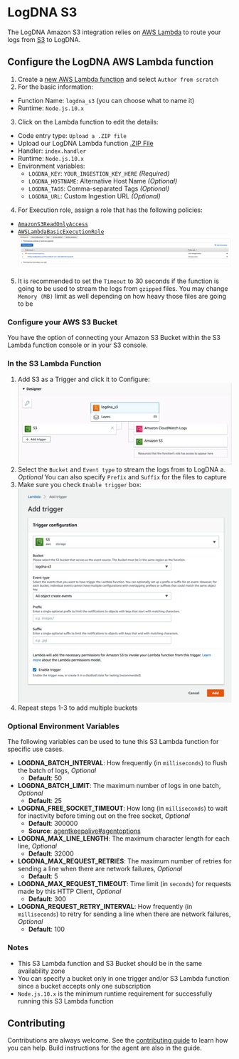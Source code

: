 # LogDNA S3

The LogDNA Amazon S3 integration relies on [AWS Lambda](https://docs.aws.amazon.com/lambda/index.html) to route your logs from [S3](https://docs.aws.amazon.com/AmazonS3/latest/dev/Welcome.html) to LogDNA.

## Configure the LogDNA AWS Lambda function
1. Create a [new AWS Lambda function](https://console.aws.amazon.com/lambda/home) and select `Author from scratch`
2. For the basic information:
 * Function Name: `logdna_s3` (you can choose what to name it)
 * Runtime: `Node.js.10.x`
3. Click on the Lambda function to edit the details:
 * Code entry type: `Upload a .ZIP file`
 * Upload our LogDNA Lambda function [.ZIP File](https://github.com/logdna/logdna-s3/releases/latest/download/logdna-s3.zip)
 * Handler: `index.handler`
 * Runtime: `Node.js.10.x`
 * Environment variables:
    * `LOGDNA_KEY`: `YOUR_INGESTION_KEY_HERE` *(Required)*
    * `LOGDNA_HOSTNAME`: Alternative Host Name *(Optional)*
    * `LOGDNA_TAGS`: Comma-separated Tags *(Optional)*
    * `LOGDNA_URL`: Custom Ingestion URL *(Optional)*
4. For Execution role, assign a role that has the following policies:
 * [`AmazonS3ReadOnlyAccess`](https://gist.github.com/bernadinm/6f68bfdd015b3f3e0a17b2f00c9ea3f8#file-all_aws_managed_policies-json-L4392-L4417)
 * [`AWSLambdaBasicExecutionRole`](https://gist.github.com/bernadinm/6f68bfdd015b3f3e0a17b2f00c9ea3f8#file-all_aws_managed_policies-json-L1447-L1473)
![Policies](https://raw.githubusercontent.com/logdna/artwork/master/logdna-s3/permissions.png)
5. It is recommended to set the `Timeout` to 30 seconds if the function is going to be used to stream the logs from `gzipped` files. You may change `Memory (MB)` limit as well depending on how heavy those files are going to be

### Configure your AWS S3 Bucket
You have the option of connecting your Amazon S3 Bucket within the S3 Lambda function console or in your S3 console.

### In the S3 Lambda Function
1. Add S3 as a Trigger and click it to Configure:
![Configure](https://raw.githubusercontent.com/logdna/artwork/master/logdna-s3/designer.png)
2. Select the `Bucket` and `Event type` to stream the logs from to LogDNA
    a. *Optional* You can also specify `Prefix` and `Suffix` for the files to capture
3. Make sure you check `Enable trigger` box:
![Trigger](https://raw.githubusercontent.com/logdna/artwork/master/logdna-s3/trigger.png)
4. Repeat steps 1-3 to add multiple buckets

### Optional Environment Variables
The following variables can be used to tune this S3 Lambda function for specific use cases.

* **LOGDNA_BATCH_INTERVAL**: How frequently (in `milliseconds`) to flush the batch of logs, *Optional*
	* **Default**: 50
* **LOGDNA_BATCH_LIMIT**: The maximum number of logs in one batch, *Optional*
	* **Default**: 25
* **LOGDNA_FREE_SOCKET_TIMEOUT**: How long (in `milliseconds`) to wait for inactivity before timing out on the free socket, *Optional*
    * **Default**: 300000
    * **Source**: [agentkeepalive#agentoptions](https://github.com/node-modules/agentkeepalive/blob/master/README.md#new-agentoptions)
* **LOGDNA_MAX_LINE_LENGTH**: The maximum character length for each line, *Optional*
    * **Default**: 32000
* **LOGDNA_MAX_REQUEST_RETRIES**: The maximum number of retries for sending a line when there are network failures, *Optional*
    * **Default**: 5
* **LOGDNA_MAX_REQUEST_TIMEOUT**: Time limit (in `seconds`) for requests made by this HTTP Client, *Optional*
    * **Default**: 300
* **LOGDNA_REQUEST_RETRY_INTERVAL**: How frequently (in `milliseconds`) to retry for sending a line when there are network failures, *Optional*
    * **Default**: 100

### Notes
* This S3 Lambda function and S3 Bucket should be in the same availability zone
* You can specify a bucket only in one trigger and/or S3 Lambda function since a bucket accepts only one subscription
* `Node.js.10.x` is the minimum runtime requirement for successfully running this S3 Lambda function

## Contributing
Contributions are always welcome. See the [contributing guide](/CONTRIBUTING.md) to learn how you can help. Build instructions for the agent are also in the guide.
